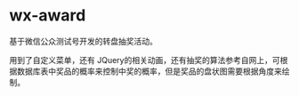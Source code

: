 # wx-award
基于微信公众测试号开发的转盘抽奖活动。

 用到了自定义菜单，还有 JQuery的相关动画，还有抽奖的算法参考自网上，可根据数据库表中奖品的概率来控制中奖的概率，但是奖品的盘状图需要根据角度来绘制。
